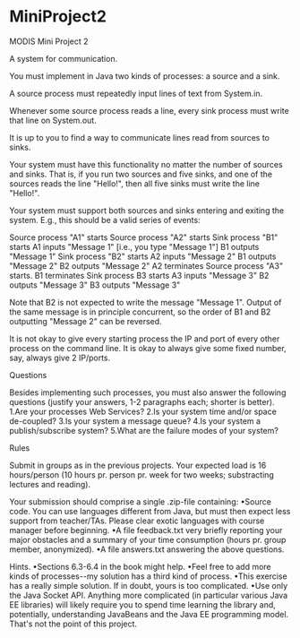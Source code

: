 # MiniProject2
MODIS Mini Project 2

A system for communication. 

You must implement in Java two kinds of processes: a source and a sink.

A source process must repeatedly input lines of text from System.in.

Whenever some source process reads a line, every sink process must write that line on System.out.

It is up to you to find a way to communicate lines read from sources to sinks. 

Your system must have this functionality no matter the number of sources and sinks. That is, if you run two sources and five sinks, and one of the sources reads the line "Hello!", then all five sinks must write the line "Hello!". 

Your system must support both sources and sinks entering and exiting the system. E.g., this should be a valid series of events:

Source process "A1" starts
Source process "A2" starts
Sink process "B1" starts
A1 inputs "Message 1" [i.e., you type "Message 1"]
B1 outputs "Message 1"
Sink process "B2" starts
A2 inputs "Message 2"
B1 outputs "Message 2"
B2 outputs "Message 2"
A2 terminates
Source process "A3" starts. 
B1 terminates
Sink process B3 starts
A3 inputs "Message 3"
B2 outputs "Message 3"
B3 outputs "Message 3"

Note that B2 is not expected to write the message "Message 1". Output of the same message is in principle concurrent, so the order of B1 and B2 outputting "Message 2" can be reversed.

It is not okay to give every starting process the IP and port of every other process on the command line. It is okay to always give some fixed number, say, always give 2 IP/ports.

Questions

Besides implementing such processes, you must also answer the following questions (justify your answers, 1-2 paragraphs each; shorter is better). 
1.Are your processes Web Services?
2.Is your system time and/or space de-coupled?
3.Is your system a message queue?
4.Is your system a publish/subscribe system?
5.What are the failure modes of your system?

Rules

Submit in groups as in the previous projects. Your expected load is 16 hours/person (10 hours pr. person pr. week for two weeks; substracting lectures and reading).

Your submission should comprise a single .zip-file containing:
•Source code. You can use languages different from Java, but must then expect less support from teacher/TAs. Please clear exotic languages with course manager before beginning. 
•A file feedback.txt very briefly reporting your major obstacles and a summary of your time consumption (hours pr. group member, anonymized).
•A file answers.txt answering the above questions.

Hints.
•Sections 6.3-6.4 in the book might help.
•Feel free to add more kinds of processes--my solution has a third kind of process. 
•This exercise has a really simple solution. If in doubt, yours is too complicated.
•Use only the Java Socket API. Anything more complicated (in particular various Java EE libraries) will likely require you to spend time learning the library and, potentially, understanding JavaBeans and the Java EE programming model. That's not the point of this project. 

